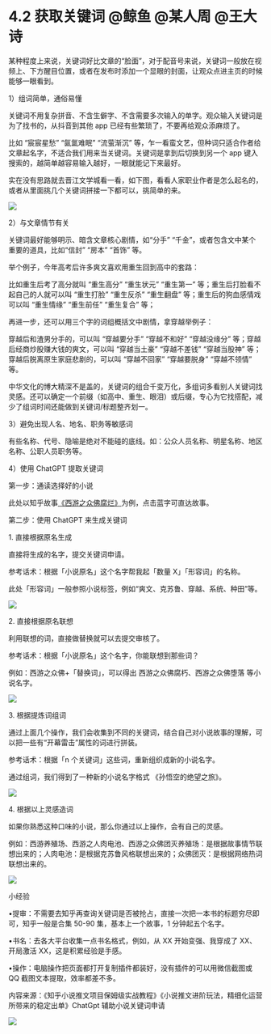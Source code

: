 # 4.2 获取关键词 @鲸鱼 @某人周 @王大诗

某种程度上来说，关键词好比文章的“脸面”，对于配音号来说，关键词一般放在视频上、下方醒目位置，或者在发布时添加一个显眼的封面，让观众点进主页的时候能够一眼看到。

1）组词简单，通俗易懂

关键词不用复杂拼音、不含生僻字、不含需要多次输入的单字。观众输入关键词是为了找书的，从抖音到其他 app 已经有些繁琐了，不要再给观众添麻烦了。

比如 “宸宸星愁” “氤氲难眠” “流萤渐沉” 等，乍一看蛮文艺，但种词只适合作者给文章起名字，不适合我们用来当关键词。关键词是拿到后切换到另一个 app 键入搜索的，越简单越容易输入越好，一眼就能记下来最好。

实在没有思路就去晋江文学城看一看，如下图，看看人家职业作者是怎么起名的，或者从里面挑几个关键词拼接一下都可以，挑简单的来。

![](img/87040bf3b8b9d4a2faceb192e1b3a2ee.png)

2）与文章情节有关

关键词最好能够明示、暗含文章核心剧情，如“分手” “千金”，或者包含文中某个重要的道具，比如“信封” “房本” “首饰” 等。

举个例子，今年高考后许多爽文喜欢用重生回到高中的套路：

比如重生后考了高分就叫 “重生高分” “重生状元” “重生第一” 等；重生后打脸看不起自己的人就可以叫 “重生打脸” “重生反杀” “重生翻盘” 等；重生后的狗血感情戏可以叫 “重生情缘” “重生前任” “重生复合” 等；

再进一步，还可以用三个字的词组概括文中剧情，拿穿越举例子：

穿越后和渣男分手的，可以叫 “穿越要分手” “穿越不和好” “穿越没缘分” 等；穿越后经商炒股赚大钱的爽文，可以叫 “穿越当土豪” “穿越不差钱” “穿越当股神” 等；穿越后脱离原生家庭悲剧的，可以叫 “穿越不回家” “穿越要脱身” “穿越不领情” 等。

中华文化的博大精深不是盖的，关键词的组合千变万化，多组词多看别人关键词找灵感。还可以确定一个前缀（如高中、重生、眼泪）或后缀，专心为它找搭配，减少了组词时间还能做到关键词/标题整齐划一。

3）避免出现人名、地名、职务等敏感词

有些名称、代号、隐喻是绝对不能碰的底线。如：公众人员名称、明星名称、地区名称、公职人员职务等。

4）使用 ChatGPT 提取关键词

第一步：通读选择好的小说

此处以知乎故事[《西游之众佛腐烂》](https://www.zhihu.com/market/paid_column/1613598268818083841/section/1617220591035113472)为例，点击蓝字可直达故事。

第二步：使用 ChatGPT 来生成关键词

1\. 直接根据原名生成

直接将生成的名字，提交关键词申请。

参考话术：根据「小说原名」这个名字帮我起「数量 X」「形容词」的名称。

此处「形容词」一般参照小说标签，例如“爽文、克苏鲁、穿越、系统、种田”等。

![](img/f348967d3430b66d1f03a9be20ce0fb8.png)

2\. 直接根据原名联想

利用联想的词，直接做替换就可以去提交审核了。

参考话术：根据「小说原名」这个名字，你能联想到那些词？

例如：西游之众佛+「替换词」，可以得出 西游之众佛腐朽、西游之众佛堕落 等小说名字。

![](img/41695192fe9c559f19d92d92cfcf96cd.png)

3\. 根据提炼词组词

通过上面几个操作，我们会收集到不同的关键词，结合自己对小说故事的理解，可以把一些有“开幕雷击”属性的词进行拼装。

参考话术：根据「n 个关键词」这些词，重新组织成新的小说名字。

通过组词，我们得到了一种新的小说名字格式 《孙悟空的绝望之旅》。

![](img/bc2a0f6e8ef6303eebd5e5f2ecb15476.png)

4\. 根据以上灵感造词

如果你熟悉这种口味的小说，那么你通过以上操作，会有自己的灵感。

例如：西游养殖场、西游之人肉电池、西游之众佛团灭养殖场：是根据故事情节联想出来的；人肉电池：是根据克苏鲁风格联想出来的；众佛团灭：是根据网络热词联想出来的。

![](img/05e6c9f1be1a09879ede8a63db912bca.png)

小经验

•提审：不需要去知乎再查询关键词是否被抢占，直接一次把一本书的标题穷尽即可，知乎一般是合集 50-90 集，基本上一个故事，1 分钟起五个名字。

•书名：去各大平台收集一点书名格式，例如，从 XX 开始变强、我穿成了 XX、开局激活 XX，这是积累经验是手感。

•操作：电脑操作把页面都打开复制插件都装好，没有插件的可以用微信截图或 QQ 截图文本提取，效率都差不多。

内容来源：《知乎小说推文项目保姆级实战教程》《小说推文进阶玩法，精细化运营所带来的稳定出单》ChatGpt 辅助小说关键词申请

![](img/8cd4882c394e0a215918dd25d4aa188b.png)